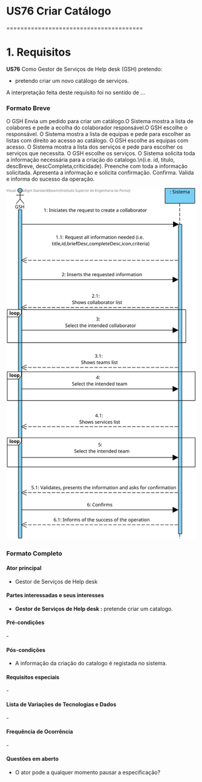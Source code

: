 # US76 Criar Catálogo
=======================================


# 1. Requisitos


**US76** Como Gestor de Serviços de Help desk (GSH) pretendo:

- pretendo criar um novo catálogo de serviços.


A interpretação feita deste requisito foi no sentido de ...


### Formato Breve

O GSH Envia um pedido para criar um catálogo.O Sistema mostra a lista de colabores e pede a ecolha do colaborador responsável.O GSH escolhe o responsável.
O Sistema mostra a lista de equipas e pede para escolher as listas com direito ao acesso ao catálogo. O GSH escolhe as equipas com acesso.
O Sistema mostra a lista dos serviços e pede para escolher os serviços que necessita. O GSH escolhe os serviços.
O Sistema solicita toda a informação necessária para a criação do catalogo.\n(i.e. id, titulo, descBreve, descCompleta,criticidade).
Preenche com toda a informação solicitada. Apresenta a informação e solicita confirmação. Confirma.
Valida e informa do sucesso da operação.
 
![US-1-2001_SSD](US-1-2001_SSD.svg)

### Formato Completo

#### Ator principal

* Gestor de Serviços de Help desk 

#### Partes interessadas e seus interesses

* **Gestor de Serviços de Help desk :** pretende criar um catalogo.

#### Pré-condições

\-

#### Pós-condições

* A informação da criação do catalogo é registada no sistema.

#### Requisitos especiais

\-

#### Lista de Variações de Tecnologias e Dados

\-

#### Frequência de Ocorrência

\-

#### Questões em aberto

* O ator pode a qualquer momento pausar a especificação?


